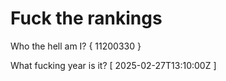 # Fuck the rankings

Who the hell am I?
{ 11200330 }

What fucking year is it?
[ 2025-02-27T13:10:00Z ]
